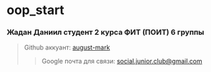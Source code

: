 # oop_start 

### Жадан Даниил студент 2 курса ФИТ (ПОИТ) 6 группы

> Github аккуант: [august-mark](github.com/august-mark)
> >Google почта для связи: social.junior.club@gmail.com
  
